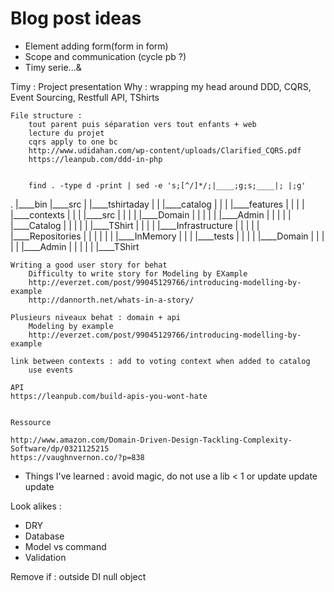 # Blog post ideas
* Element adding form(form in form)
* Scope and communication (cycle pb ?)
* Timy serie...&

Timy :
    Project presentation
        Why : wrapping my head around DDD, CQRS, Event Sourcing, Restfull API, TShirts

    File structure :
        tout parent puis séparation vers tout enfants + web
        lecture du projet
        cqrs apply to one bc
        http://www.udidahan.com/wp-content/uploads/Clarified_CQRS.pdf
        https://leanpub.com/ddd-in-php


        find . -type d -print | sed -e 's;[^/]*/;|____;g;s;____|; |;g'

.
|____bin
|____src
| |____tshirtaday
| | |____catalog
| | | |____features
| | | | |____contexts
| | | |____src
| | | | |____Domain
| | | | | |____Admin
| | | | | |____Catalog
| | | | | |____TShirt
| | | | |____Infrastructure
| | | | | |____Repositories
| | | | | | |____InMemory
| | | |____tests
| | | | |____Domain
| | | | | |____Admin
| | | | | |____TShirt




    Writing a good user story for behat
        Difficulty to write story for Modeling by EXample
        http://everzet.com/post/99045129766/introducing-modelling-by-example
        http://dannorth.net/whats-in-a-story/

    Plusieurs niveaux behat : domain + api
        Modeling by example
        http://everzet.com/post/99045129766/introducing-modelling-by-example

    link between contexts : add to voting context when added to catalog
        use events

    API
    https://leanpub.com/build-apis-you-wont-hate


    Ressource

    http://www.amazon.com/Domain-Driven-Design-Tackling-Complexity-Software/dp/0321125215
    https://vaughnvernon.co/?p=838


* Things I've learned : avoid magic, do not use a lib < 1 or update update update


Look alikes :
- DRY
- Database
- Model vs command
- Validation

Remove if :
outside
DI
null object
